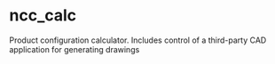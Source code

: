 # ncc_calc
Product configuration calculator. Includes control of a third-party CAD application for generating drawings
